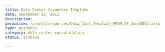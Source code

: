 ```yaml
---
title: Data Center Inventory Template
date: September 12, 2012
description:
permalink: /assets/resources/Data_Call_Template_FROM_SF_June2012.xlsx
type: guidance
category: data center consolidation
status: archive

---
```


